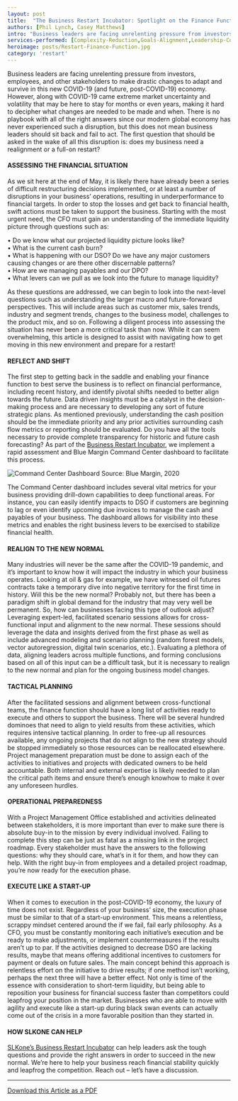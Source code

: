 ```yaml
---
layout: post
title:  "The Business Restart Incubator: Spotlight on the Finance Function"
authors: [Phil Lynch, Casey Matthews]
intro: "Business leaders are facing unrelenting pressure from investors, employees, and other stakeholders to make drastic changes to adapt and survive in this new COVID-19 (and future, post-COVID-19) economy. However, along with COVID-19 came extreme market uncertainty and volatility that may be here to stay for months or even years, making it hard to decipher what changes are needed to be made and when. There is no playbook with all of the right answers since our modern global economy has never experienced such a disruption, but this does not mean business leaders should sit back and fail to act. The first question that should be asked in the wake of all this disruption is: does my business need a realignment or a full-on restart?" 
services-performed: [Complexity-Reduction,Goals-Alignment,Leadership-Coaching-and-Leadership-Facilitation,Organizational-Design-and-Alignment]
heroimage: posts/Restart-Finance-Function.jpg
category: 'restart'
---
```


Business leaders are facing unrelenting pressure from investors, employees, and other stakeholders to make drastic changes to adapt and survive in this new COVID-19 (and future, post-COVID-19) economy. However, along with COVID-19 came extreme market uncertainty and volatility that may be here to stay for months or even years, making it hard to decipher what changes are needed to be made and when. There is no playbook with all of the right answers since our modern global economy has never experienced such a disruption, but this does not mean business leaders should sit back and fail to act. The first question that should be asked in the wake of all this disruption is: does my business need a realignment or a full-on restart? 

#### ASSESSING THE FINANCIAL SITUATION

As we sit here at the end of May, it is likely there have already been a series of difficult restructuring decisions implemented, or at least a number of disruptions in your business’ operations, resulting in underperformance to financial targets. In order to stop the losses and get back to financial health, swift actions must be taken to support the business. Starting with the most urgent need, the CFO must gain an understanding of the immediate liquidity picture through questions such as: 

•	Do we know what our projected liquidity picture looks like?<br>
•	What is the current cash burn?<br>
•	What is happening with our DSO? Do we have any major customers causing changes or are there other discernable patterns? <br>
•	How are we managing payables and our DPO?<br>
•	What levers can we pull as we look into the future to manage liquidity?<br>

As these questions are addressed, we can begin to look into the next-level questions such as understanding the larger macro and future-forward perspectives. This will include areas such as customer mix, sales trends, industry and segment trends, changes to the business model, challenges to the product mix, and so on. Following a diligent process into assessing the situation has never been a more critical task than now. While it can seem overwhelming, this article is designed to assist with navigating how to get moving in this new environment and prepare for a restart! 

#### REFLECT AND SHIFT

The first step to getting back in the saddle and enabling your finance function to best serve the business is to reflect on financial performance, including recent history, and identify pivotal shifts needed to better align towards the future. Data driven insights must be a catalyst in the decision-making process and are necessary to developing any sort of future strategic plans. As mentioned previously, understanding the cash position should be the immediate priority and any prior activities surrounding cash flow metrics or reporting should be evaluated. Do you have all the tools necessary to provide complete transparency for historic and future cash forecasting? As part of the <a href="https://slkone.com/restart/">Business Restart Incubator</a>, we implement a rapid assessment and Blue Margin Command Center dashboard to facilitate this process. 

<img src="https://slkone.com/images/Command-Center.jpg" alt="Command Center Dashboard">
Source: Blue Margin, 2020<br>

The Command Center dashboard includes several vital metrics for your business providing drill-down capabilities to deep functional areas. For instance, you can easily identify impacts to DSO if customers are beginning to lag or even identify upcoming due invoices to manage the cash and payables of your business. The dashboard allows for visibility into these metrics and enables the right business levers to be exercised to stabilize financial health. 

#### REALIGN TO THE NEW NORMAL

Many industries will never be the same after the COVID-19 pandemic, and it’s important to know how it will impact the industry in which your business operates. Looking at oil & gas for example, we have witnessed oil futures contracts take a temporary dive into negative territory for the first time in history. Will this be the new normal? Probably not, but there has been a paradigm shift in global demand for the industry that may very well be permanent. So, how can businesses facing this type of outlook adjust? Leveraging expert-led, facilitated scenario sessions allows for cross-functional input and alignment to the new normal. These sessions should leverage the data and insights derived from the first phase as well as include advanced modeling and scenario planning (random forest models, vector autoregression, digital twin scenarios, etc.). Evaluating a plethora of data, aligning leaders across multiple functions, and forming conclusions based on all of this input can be a difficult task, but it is necessary to realign to the new normal and plan for the ongoing business model changes.

####  TACTICAL PLANNING

After the facilitated sessions and alignment between cross-functional teams, the finance function should have a long list of activities ready to execute and others to support the business. There will be several hundred dominoes that need to align to yield results from these activities, which requires intensive tactical planning. In order to free-up all resources available, any ongoing projects that do not align to the new strategy should be stopped immediately so those resources can be reallocated elsewhere. Project management preparation must be done to assign each of the activities to initiatives and projects with dedicated owners to be held accountable. Both internal and external expertise is likely needed to plan the critical path items and ensure there’s enough knowhow to make it over any unforeseen hurdles.

#### OPERATIONAL PREPAREDNESS

With a Project Management Office established and activities delineated between stakeholders, it is more important than ever to make sure there is absolute buy-in to the mission by every individual involved. Failing to complete this step can be just as fatal as a missing link in the project roadmap. Every stakeholder must have the answers to the following questions: why they should care, what’s in it for them, and how they can help. With the right buy-in from employees and a detailed project roadmap, you’re now ready for the execution phase.

#### EXECUTE LIKE A START-UP

When it comes to execution in the post-COVID-19 economy, the luxury of time does not exist. Regardless of your business’ size, the execution phase must be similar to that of a start-up environment. This means a relentless, scrappy mindset centered around the if we fail, fail early philosophy. As a CFO, you must be constantly monitoring each initiative’s execution and be ready to make adjustments, or implement countermeasures if the results aren’t up to par. If the activities designed to decrease DSO are lacking results, maybe that means offering additional incentives to customers for payment or deals on future sales. The main concept behind this approach is relentless effort on the initiative to drive results; if one method isn’t working, perhaps the next three will have a better effect. Not only is time of the essence with consideration to short-term liquidity, but being able to reposition your business for financial success faster than competitors could leapfrog your position in the market. Businesses who are able to move with agility and execute like a start-up during black swan events can actually come out of the crisis in a more favorable position than they started in. 

#### HOW SLKONE CAN HELP

<a href="https://slkone.com/restart/">SLKone’s Business Restart Incubator</a> can help leaders ask the tough questions and provide the right answers in order to succeed in the new normal. We’re here to help your business reach financial stability quickly and leapfrog the competition. Reach out – let’s have a discussion.


___

<a href="https://slkone.com/files/SLKone_Article_Business-Restart-Incubator_Finance-Function_2020.pdf" class="btn-filled">Download this Article as a PDF</a>
